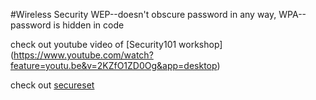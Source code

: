 #Wireless Security
WEP--doesn't obscure password in any way,
WPA--password is hidden in code

check out youtube video of [Security101 workshop] (https://www.youtube.com/watch?feature=youtu.be&v=2KZfO1ZD0Og&app=desktop)

check out [secureset](https://www.secureset.com/about/)